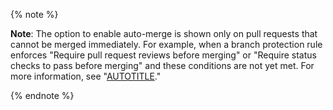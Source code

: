 {% note %}

**Note**: The option to enable auto-merge is shown only on pull requests that cannot be merged immediately. For example, when a branch protection rule enforces "Require pull request reviews before merging" or "Require status checks to pass before merging" and these conditions are not yet met. For more information, see "[AUTOTITLE](/repositories/configuring-branches-and-merges-in-your-repository/defining-the-mergeability-of-pull-requests/managing-a-branch-protection-rule)."

{% endnote %}
